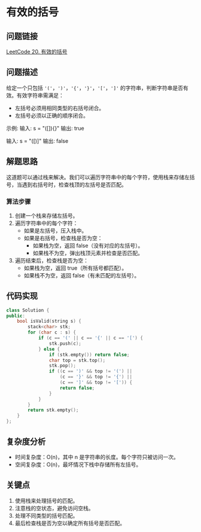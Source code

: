 # 有效的括号

## 问题链接
[LeetCode 20. 有效的括号](https://leetcode.com/problems/valid-parentheses/)

## 问题描述
给定一个只包括 `'('`，`')'`，`'{'`，`'}'`，`'['`，`']'` 的字符串，判断字符串是否有效。有效字符串需满足：
- 左括号必须用相同类型的右括号闭合。
- 左括号必须以正确的顺序闭合。

示例:
输入: s = "([]){}"
输出: true

输入: s = "([)]"
输出: false

## 解题思路
这道题可以通过栈来解决。我们可以遍历字符串中的每个字符，使用栈来存储左括号，当遇到右括号时，检查栈顶的左括号是否匹配。

### 算法步骤
1. 创建一个栈来存储左括号。
2. 遍历字符串中的每个字符：
   - 如果是左括号，压入栈中。
   - 如果是右括号，检查栈是否为空：
     - 如果栈为空，返回 false（没有对应的左括号）。
     - 如果栈不为空，弹出栈顶元素并检查是否匹配。
3. 遍历结束后，检查栈是否为空：
   - 如果栈为空，返回 true（所有括号都匹配）。
   - 如果栈不为空，返回 false（有未匹配的左括号）。

## 代码实现
```cpp
class Solution {
public:
    bool isValid(string s) {
        stack<char> stk;
        for (char c : s) {
            if (c == '(' || c == '{' || c == '[') {
                stk.push(c);
            } else {
                if (stk.empty()) return false;
                char top = stk.top();
                stk.pop();
                if ((c == ')' && top != '(') || 
                    (c == '}' && top != '{') || 
                    (c == ']' && top != '[')) {
                    return false;
                }
            }
        }
        return stk.empty();
    }
};
```

## 复杂度分析
- 时间复杂度：O(n)，其中 n 是字符串的长度。每个字符只被访问一次。
- 空间复杂度：O(n)，最坏情况下栈中存储所有左括号。

## 关键点
1. 使用栈来处理括号的匹配。
2. 注意栈的空状态，避免访问空栈。
3. 处理不同类型的括号匹配。
4. 最后检查栈是否为空以确定所有括号是否匹配。
